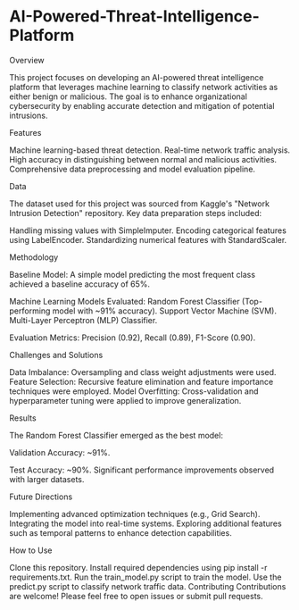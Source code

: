 # AI-Powered-Threat-Intelligence-Platform

Overview

This project focuses on developing an AI-powered threat intelligence platform that leverages machine learning to classify network activities as either benign or malicious. The goal is to enhance organizational cybersecurity by enabling accurate detection and mitigation of potential intrusions.

Features

Machine learning-based threat detection.
Real-time network traffic analysis.
High accuracy in distinguishing between normal and malicious activities.
Comprehensive data preprocessing and model evaluation pipeline.

Data

The dataset used for this project was sourced from Kaggle's "Network Intrusion Detection" repository. 
Key data preparation steps included:

Handling missing values with SimpleImputer.
Encoding categorical features using LabelEncoder.
Standardizing numerical features with StandardScaler.

Methodology

Baseline Model: A simple model predicting the most frequent class achieved a baseline accuracy of 65%.

Machine Learning Models Evaluated:
Random Forest Classifier (Top-performing model with ~91% accuracy).
Support Vector Machine (SVM).
Multi-Layer Perceptron (MLP) Classifier.

Evaluation Metrics: Precision (0.92), Recall (0.89), F1-Score (0.90).

Challenges and Solutions

Data Imbalance: Oversampling and class weight adjustments were used.
Feature Selection: Recursive feature elimination and feature importance techniques were employed.
Model Overfitting: Cross-validation and hyperparameter tuning were applied to improve generalization.


Results

The Random Forest Classifier emerged as the best model:

Validation Accuracy: ~91%.

Test Accuracy: ~90%.
Significant performance improvements observed with larger datasets.

Future Directions

Implementing advanced optimization techniques (e.g., Grid Search).
Integrating the model into real-time systems.
Exploring additional features such as temporal patterns to enhance detection capabilities.

How to Use

Clone this repository.
Install required dependencies using pip install -r requirements.txt.
Run the train_model.py script to train the model.
Use the predict.py script to classify network traffic data.
Contributing
Contributions are welcome! Please feel free to open issues or submit pull requests.

